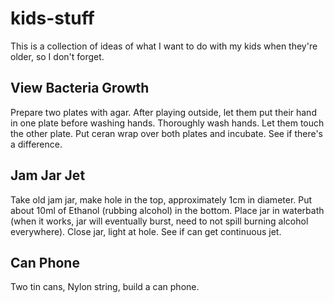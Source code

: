 # kids-stuff
This is a collection of ideas of what I want to do with my kids when they're
older, so I don't forget.

## View Bacteria Growth
Prepare two plates with agar. After playing outside, let them put their hand in
one plate before washing hands. Thoroughly wash hands. Let them touch the other
plate. Put ceran wrap over both plates and incubate. See if there's a
difference.

## Jam Jar Jet
Take old jam jar, make hole in the top, approximately 1cm in diameter. Put
about 10ml of Ethanol (rubbing alcohol) in the bottom. Place jar in waterbath
(when it works, jar will eventually burst, need to not spill burning alcohol
everywhere). Close jar, light at hole. See if can get continuous jet.

## Can Phone
Two tin cans, Nylon string, build a can phone.

